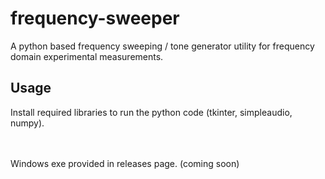 # frequency-sweeper
A python based frequency sweeping / tone generator utility for frequency domain experimental measurements.
## Usage

Install required libraries to run the python code (tkinter, simpleaudio, numpy).

<br><br>Windows exe provided in releases page. (coming soon)
